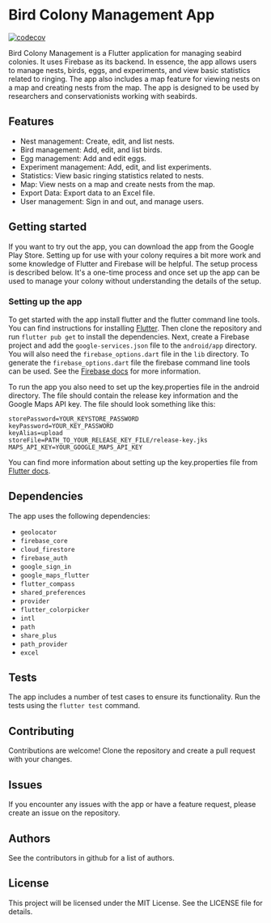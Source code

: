 # Bird Colony Management App

[![codecov](https://codecov.io/gh/rix133/flutter_bird_colony/graph/badge.svg?token=nIVX3odUDo)](https://codecov.io/gh/rix133/flutter_bird_colony)

Bird Colony Management is a Flutter application for managing seabird colonies.
It uses Firebase as its backend. In essence, the app allows users to manage nests, birds, eggs, 
and experiments, and view basic statistics related to ringing. The app also includes a map
feature for viewing nests on a map and creating nests from the map. The app is designed to be
used by researchers and conservationists working with seabirds.

## Features

- Nest management: Create, edit, and list nests.
- Bird management: Add, edit, and list birds.
- Egg management: Add and edit eggs.
- Experiment management: Add, edit, and list experiments.
- Statistics: View basic ringing statistics related to nests.
- Map: View nests on a map and create nests from the map.
- Export Data: Export data to an Excel file.
- User management: Sign in and out, and manage users.

## Getting started

If you want to try out the app, you can download the app from the Google Play Store. Setting up
for use with your colony requires a bit more work and some knowledge of Flutter and Firebase 
will be helpful. The setup process is described below. It's a one-time process and once set up
the app can be used to manage your colony without understanding the details of the setup.

### Setting up the app

To get started with the app install flutter and the flutter command line tools. You can find
instructions for installing [Flutter](https://flutter.dev/docs/get-started/install).
Then clone the repository and run  `flutter pub get` to install the dependencies.
Next, create a Firebase project and add  the `google-services.json` file to the `android/app` directory.
You will also need the `firebase_options.dart` file in the `lib` directory. To generate the `firebase_options.dart`
file the firebase command line tools can be used. See the
[Firebase docs](https://firebase.flutter.dev/docs/overview) for more information.

To run the app you also need to set up the key.properties file in the android directory. The file
should contain
the release key information and the Google Maps API key. The file should look something like this:

``` 
storePassword=YOUR_KEYSTORE_PASSWORD
keyPassword=YOUR_KEY_PASSWORD
keyAlias=upload
storeFile=PATH_TO_YOUR_RELEASE_KEY_FILE/release-key.jks
MAPS_API_KEY=YOUR_GOOGLE_MAPS_API_KEY
```

You can find more information about setting up the key.properties file
from [Flutter docs](https://docs.flutter.dev/deployment/android).

## Dependencies

The app uses the following dependencies:

- `geolocator`
- `firebase_core`
- `cloud_firestore`
- `firebase_auth`
- `google_sign_in`
- `google_maps_flutter`
- `flutter_compass`
- `shared_preferences`
- `provider`
- `flutter_colorpicker`
- `intl`
- `path`
- `share_plus`
- `path_provider`
- `excel`

## Tests

The app includes a number of test cases to ensure its functionality. Run the tests using the `flutter test` command.

## Contributing

Contributions are welcome! Clone the repository and create a pull request with your changes.

## Issues

If you encounter any issues with the app or have a feature request, please create an issue on the repository.

## Authors

See the contributors in github for a list of authors.

## License

This project will be licensed under the MIT License. See the LICENSE file for details.

